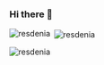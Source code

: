 ### Hi there 👋



 <p><img align="left" src="https://github-readme-stats.vercel.app/api/top-langs?username=resdenia&show_icons=true&locale=en&layout=compact" alt="resdenia" /></p>

<p>&nbsp;<img align="center" src="https://github-readme-stats.vercel.app/api?username=resdenia&show_icons=true&locale=en" alt="resdenia" /></p>

<p><img align="center" src="https://github-readme-streak-stats.herokuapp.com/?user=resdenia&" alt="resdenia" /></p>
<!--
**resdenia/resdenia** is a ✨ _special_ ✨ repository because its `README.md` (this file) appears on your GitHub profile.

Here are some ideas to get you started:

- 🔭 I’m currently working on ...
- 🌱 I’m currently learning ...
- 👯 I’m looking to collaborate on ...
- 🤔 I’m looking for help with ...
- 💬 Ask me about ...
- 📫 How to reach me: ...
- 😄 Pronouns: ...
- ⚡ Fun fact: ...
-->

